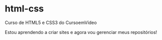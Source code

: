 # html-css
 Curso de HTML5 e CSS3 do CursoemVídeo

Estou aprendendo a criar sites e agora 
vou gerenciar meus repositórios!
